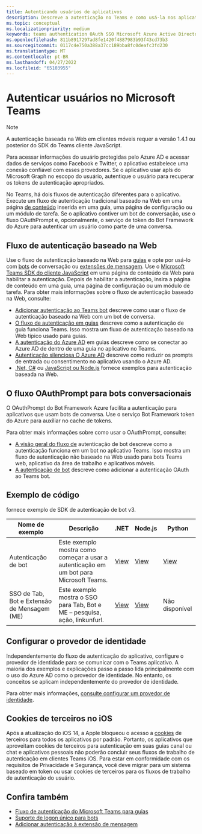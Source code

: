 ```yaml
---
title: Autenticando usuários de aplicativos
description: Descreve a autenticação no Teams e como usá-la nos aplicativos
ms.topic: conceptual
ms.localizationpriority: medium
keywords: teams authentication OAuth SSO Microsoft Azure Active Directory (Azure AD)
ms.openlocfilehash: 811b8917297ad8fe1420f4887983b93f43cd73b3
ms.sourcegitcommit: 0117c4e750a388a37cc189bba8fc0deafc3fd230
ms.translationtype: MT
ms.contentlocale: pt-BR
ms.lasthandoff: 04/27/2022
ms.locfileid: "65103955"
---
```

# <a name="authenticate-users-in-microsoft-teams"></a>Autenticar usuários no Microsoft Teams

> [!Note]
> A autenticação baseada na Web em clientes móveis requer a versão 1.4.1 ou posterior do SDK do Teams cliente JavaScript.

Para acessar informações do usuário protegidas pelo Azure AD e acessar dados de serviços como Facebook e Twitter, o aplicativo estabelece uma conexão confiável com esses provedores. Se o aplicativo usar apIs do Microsoft Graph no escopo do usuário, autentique o usuário para recuperar os tokens de autenticação apropriados.

No Teams, há dois fluxos de autenticação diferentes para o aplicativo. Execute um fluxo de autenticação tradicional baseado na Web em uma página [de conteúdo](~/tabs/how-to/create-tab-pages/content-page.md) inserida em uma guia, uma página de configuração ou um módulo de tarefa. Se o aplicativo contiver um bot de conversação, use o fluxo OAuthPrompt e, opcionalmente, o serviço de token do Bot Framework do Azure para autenticar um usuário como parte de uma conversa.

## <a name="web-based-authentication-flow"></a>Fluxo de autenticação baseado na Web

Use o fluxo de autenticação baseado na Web para [guias](~/tabs/what-are-tabs.md) e opte por usá-lo com [bots](~/bots/what-are-bots.md) de conversação ou [extensões de mensagem](~/messaging-extensions/what-are-messaging-extensions.md). Use o [Microsoft Teams SDK do cliente JavaScript](/javascript/api/overview/msteams-client) em uma página de conteúdo da Web para habilitar a autenticação. Depois de habilitar a autenticação, insira a página de conteúdo em uma guia, uma página de configuração ou um módulo de tarefa. Para obter mais informações sobre o fluxo de autenticação baseado na Web, consulte:

* [Adicionar autenticação ao Teams bot](~/bots/how-to/authentication/add-authentication.md) descreve como usar o fluxo de autenticação baseado na Web com um bot de conversa.
* [O fluxo de autenticação em guias](~/tabs/how-to/authentication/auth-flow-tab.md) descreve como a autenticação de guia funciona Teams. Isso mostra um fluxo de autenticação baseado na Web típico usado para guias.
* [A autenticação do Azure AD](~/tabs/how-to/authentication/auth-tab-AAD.md) em guias descreve como se conectar ao Azure AD de dentro de uma guia no aplicativo no Teams.
* [Autenticação silenciosa O Azure AD](~/tabs/how-to/authentication/auth-silent-AAD.md) descreve como reduzir os prompts de entrada ou consentimento no aplicativo usando o Azure AD.
* [.Net, C#](https://github.com/OfficeDev/microsoft-teams-sample-complete-csharp) ou [JavaScript ou Node.js](https://github.com/OfficeDev/microsoft-teams-sample-complete-node) fornece exemplos para autenticação baseada na Web.

## <a name="the-oauthprompt-flow-for-conversational-bots"></a>O fluxo OAuthPrompt para bots conversacionais

O OAuthPrompt do Bot Framework Azure facilita a autenticação para aplicativos que usam bots de conversa. Use o serviço Bot Framework token do Azure para auxiliar no cache de tokens.

Para obter mais informações sobre como usar o OAuthPrompt, consulte:

* [A visão geral do fluxo de](~/bots/how-to/authentication/auth-flow-bot.md) autenticação de bot descreve como a autenticação funciona em um bot no aplicativo Teams. Isso mostra um fluxo de autenticação não baseado na Web usado para bots Teams web, aplicativo da área de trabalho e aplicativos móveis.
* [A autenticação de bot](~/bots/how-to/authentication/add-authentication.md) descreve como adicionar a autenticação OAuth ao Teams bot.

## <a name="code-sample"></a>Exemplo de código

fornece exemplo de SDK de autenticação de bot v3.

| **Nome de exemplo** | **Descrição** | **.NET** | **Node.js** | **Python** |
|---------------|------------|------------|-------------|---------------|
| Autenticação de bot | Este exemplo mostra como começar a usar a autenticação em um bot para Microsoft Teams. | [View](https://github.com/microsoft/BotBuilder-Samples/tree/master/samples/csharp_dotnetcore/46.teams-auth) | [View](https://github.com/microsoft/BotBuilder-Samples/tree/master/samples/javascript_nodejs/46.teams-auth) | [View](https://github.com/microsoft/BotBuilder-Samples/tree/main/samples/python/46.teams-auth) |
| SSO de Tab, Bot e Extensão de Mensagem (ME) | Este exemplo mostra o SSO para Tab, Bot e ME – pesquisa, ação, linkunfurl. |  [View](https://github.com/OfficeDev/Microsoft-Teams-Samples/tree/main/samples/app-sso/csharp) | [View](https://github.com/OfficeDev/Microsoft-Teams-Samples/tree/main/samples/app-sso/nodejs) | Não disponível |

## <a name="configure-the-identity-provider"></a>Configurar o provedor de identidade

Independentemente do fluxo de autenticação do aplicativo, configure o provedor de identidade para se comunicar com o Teams aplicativo. A maioria dos exemplos e explicações passo a passo lida principalmente com o uso do Azure AD como o provedor de identidade. No entanto, os conceitos se aplicam independentemente do provedor de identidade.

Para obter mais informações, [consulte configurar um provedor de identidade](~/concepts/authentication/configure-identity-provider.md).

## <a name="third-party-cookies-on-ios"></a>Cookies de terceiros no iOS

Após a atualização do iOS 14, a Apple bloqueou o acesso a [cookies](https://webkit.org/blog/10218/full-third-party-cookie-blocking-and-more/) de terceiros para todos os aplicativos por padrão. Portanto, os aplicativos que aproveitam cookies de terceiros para autenticação em suas guias canal ou chat e aplicativos pessoais não poderão concluir seus fluxos de trabalho de autenticação em clientes Teams iOS. Para estar em conformidade com os requisitos de Privacidade e Segurança, você deve migrar para um sistema baseado em token ou usar cookies de terceiros para os fluxos de trabalho de autenticação do usuário.

## <a name="see-also"></a>Confira também

* [Fluxo de autenticação do Microsoft Teams para guias](~/tabs/how-to/authentication/auth-flow-tab.md)
* [Suporte de logon único para bots](~/bots/how-to/authentication/auth-aad-sso-bots.md)
* [Adicionar autenticação à extensão de mensagem](~/messaging-extensions/how-to/add-authentication.md)
